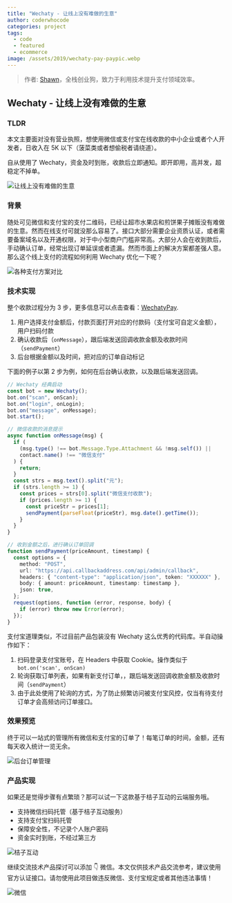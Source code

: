 ```yaml
---
title: "Wechaty - 让线上没有难做的生意"
author: coderwhocode
categories: project
tags:
  - code
  - featured
  - ecommerce
image: /assets/2019/wechaty-pay-paypic.webp
---
```


> 作者: [Shawn](https://mugglepay.com)，全栈创业狗，致力于利用技术提升支付领域效率。

## Wechaty - 让线上没有难做的生意

### TLDR

本文主要面对没有营业执照，想使用微信或支付宝在线收款的中小企业或者个人开发者，日收入在 5K 以下（菠菜类或者想偷税者请绕道）。

自从使用了 Wechaty，资金及时到账，收款后立即通知。即开即用，高并发，超稳定不掉单。

![让线上没有难做的生意](/assets/2019/wechaty-pay-paypic.webp)

### 背景

随处可见微信和支付宝的支付二维码，已经让超市水果店和煎饼果子摊贩没有难做的生意。然而在线支付可就没那么容易了。接口大部分需要企业资质认证，或者需要备案域名以及开通权限，对于中小型商户门槛非常高。大部分人会在收到款后，手动确认订单，经常出现订单延误或者遗漏。然而市面上的解决方案都差强人意。那么这个线上支付的流程如何利用 Wechaty 优化一下呢？

![各种支付方案对比](/assets/2019/wechaty-pay-paycompare.webp)

### 技术实现

整个收款过程分为 3 步，更多信息可以点击查看：[WechatyPay](https://github.com/coderwhocode/wechaty-pay).

1. 用户选择支付金额后，付款页面打开对应的付款码（支付宝可自定义金额），用户扫码付款
2. 确认收款后（`onMessage`），跟后端发送回调收款金额及收款时间（`sendPayment`）
3. 后台根据金额以及时间，把对应的订单自动标记

下面的例子以第 2 步为例，如何在后台确认收款，以及跟后端发送回调。

```ts
// Wechaty 经典启动
const bot = new Wechaty();
bot.on("scan", onScan);
bot.on("login", onLogin);
bot.on("message", onMessage);
bot.start();

// 微信收款的消息提示
async function onMessage(msg) {
  if (
    (msg.type() !== bot.Message.Type.Attachment && !msg.self()) ||
    contact.name() !== "微信支付"
  ) {
    return;
  }
  const strs = msg.text().split("元");
  if (strs.length >= 1) {
    const prices = strs[0].split("微信支付收款");
    if (prices.length >= 1) {
      const priceStr = prices[1];
      sendPayment(parseFloat(priceStr), msg.date().getTime());
    }
  }
}

// 收到金额之后，进行确认订单回调
function sendPayment(priceAmount, timestamp) {
  const options = {
    method: "POST",
    url: "https://api.callbackaddress.com/api/admin/callback",
    headers: { "content-type": "application/json", token: "XXXXXX" },
    body: { amount: priceAmount, timestamp: timestamp },
    json: true,
  };
  request(options, function (error, response, body) {
    if (error) throw new Error(error);
  });
}
```

支付宝道理类似，不过目前产品包装没有 Wechaty 这么优秀的代码库。半自动操作如下：

1. 扫码登录支付宝账号，在 Headers 中获取 Cookie。操作类似于`bot.on('scan', onScan)`
2. 轮询获取订单列表，如果有新支付订单，，跟后端发送回调收款金额及收款时间（`sendPayment`）
3. 由于此处使用了轮询的方式，为了防止频繁访问被支付宝风控，仅当有待支付订单才会高频访问订单接口。

### 效果预览

终于可以一站式的管理所有微信和支付宝的订单了！每笔订单的时间，金额，还有每天收入统计一览无余。

![后台订单管理](/assets/2019/wechaty-pay-paymentsx.webp)

### 产品实现

如果还是觉得步骤有点繁琐？那可以试一下这款基于桔子互动的云端服务哦。

- 支持微信扫码托管（基于桔子互动服务）
- 支持支付宝扫码托管
- 保障安全性，不记录个人账户密码
- 资金实时到账，不经过第三方

![桔子互动](/assets/2019/wechaty-pay-botorange.webp)

继续交流技术产品探讨可以添加 👇 微信。本文仅供技术产品交流参考，建议使用官方认证接口。请勿使用此项目做违反微信、支付宝规定或者其他违法事情！

![微信](/assets/2019/wechaty-pay-wechat.webp)
